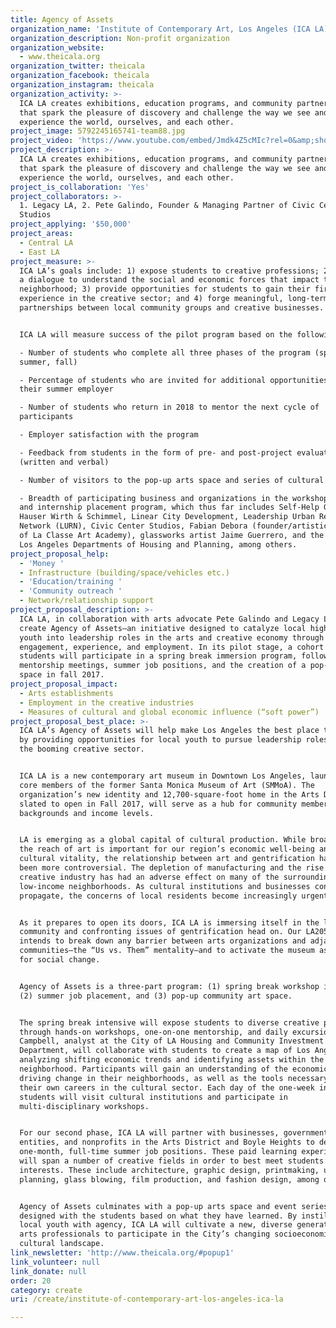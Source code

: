 ```yaml
---
title: Agency of Assets
organization_name: 'Institute of Contemporary Art, Los Angeles (ICA LA)'
organization_description: Non-profit organization
organization_website:
  - www.theicala.org
organization_twitter: theicala
organization_facebook: theicala
organization_instagram: theicala
organization_activity: >-
  ICA LA creates exhibitions, education programs, and community partnerships
  that spark the pleasure of discovery and challenge the way we see and
  experience the world, ourselves, and each other.
project_image: 5792245165741-team88.jpg
project_video: 'https://www.youtube.com/embed/Jmdk4Z5cMIc?rel=0&amp;showinfo=0'
project_description: >-
  ICA LA creates exhibitions, education programs, and community partnerships
  that spark the pleasure of discovery and challenge the way we see and
  experience the world, ourselves, and each other.
project_is_collaboration: 'Yes'
project_collaborators: >-
  1. Legacy LA, 2. Pete Galindo, Founder & Managing Partner of Civic Center
  Studios
project_applying: '$50,000'
project_areas:
  - Central LA
  - East LA
project_measure: >-
  ICA LA’s goals include: 1) expose students to creative professions; 2) develop
  a dialogue to understand the social and economic forces that impact their
  neighborhood; 3) provide opportunities for students to gain their first work
  experience in the creative sector; and 4) forge meaningful, long-term
  partnerships between local community groups and creative businesses. 


  ICA LA will measure success of the pilot program based on the following:

  - Number of students who complete all three phases of the program (spring,
  summer, fall)

  - Percentage of students who are invited for additional opportunities with
  their summer employer

  - Number of students who return in 2018 to mentor the next cycle of
  participants

  - Employer satisfaction with the program

  - Feedback from students in the form of pre- and post-project evaluations
  (written and verbal)

  - Number of visitors to the pop-up arts space and series of cultural events

  - Breadth of participating business and organizations in the workshop series
  and internship placement program, which thus far includes Self-Help Graphics,
  Hauser Wirth & Schimmel, Linear City Development, Leadership Urban Renewal
  Network (LURN), Civic Center Studios, Fabian Debora (founder/artistic director
  of La Classe Art Academy), glassworks artist Jaime Guerrero, and the City of
  Los Angeles Departments of Housing and Planning, among others.
project_proposal_help:
  - 'Money '
  - Infrastructure (building/space/vehicles etc.)
  - 'Education/training '
  - 'Community outreach '
  - Network/relationship support
project_proposal_description: >-
  ICA LA, in collaboration with arts advocate Pete Galindo and Legacy LA, will
  create Agency of Assets—an initiative designed to catalyze local high school
  youth into leadership roles in the arts and creative economy through
  engagement, experience, and employment. In its pilot stage, a cohort of twenty
  students will participate in a spring break immersion program, followed by
  mentorship meetings, summer job positions, and the creation of a pop-up art
  space in fall 2017.
project_proposal_impact:
  - Arts establishments
  - Employment in the creative industries
  - Measures of cultural and global economic influence (“soft power”)
project_proposal_best_place: >-
  ICA LA’s Agency of Assets will help make Los Angeles the best place to create
  by providing opportunities for local youth to pursue leadership roles within
  the booming creative sector.


  ICA LA is a new contemporary art museum in Downtown Los Angeles, launched by
  core members of the former Santa Monica Museum of Art (SMMoA). The
  organization’s new identity and 12,700-square-foot home in the Arts District,
  slated to open in Fall 2017, will serve as a hub for community members of all
  backgrounds and income levels. 


  LA is emerging as a global capital of cultural production. While broadening
  the reach of art is important for our region’s economic well-being and
  cultural vitality, the relationship between art and gentrification has never
  been more controversial. The depletion of manufacturing and the rise of
  creative industry has had an adverse effect on many of the surrounding
  low-income neighborhoods. As cultural institutions and businesses continue to
  propagate, the concerns of local residents become increasingly urgent. 


  As it prepares to open its doors, ICA LA is immersing itself in the local
  community and confronting issues of gentrification head on. Our LA2050 project
  intends to break down any barrier between arts organizations and adjacent
  communities—the “Us vs. Them” mentality—and to activate the museum as a forum
  for social change. 


  Agency of Assets is a three-part program: (1) spring break workshop intensive,
  (2) summer job placement, and (3) pop-up community art space. 


  The spring break intensive will expose students to diverse creative pathways
  through hands-on workshops, one-on-one mentorship, and daily excursions. Helen
  Campbell, analyst at the City of LA Housing and Community Investment
  Department, will collaborate with students to create a map of Los Angeles,
  analyzing shifting economic trends and identifying assets within the
  neighborhood. Participants will gain an understanding of the economic forces
  driving change in their neighborhoods, as well as the tools necessary to forge
  their own careers in the cultural sector. Each day of the one-week intensive,
  students will visit cultural institutions and participate in
  multi-disciplinary workshops.


  For our second phase, ICA LA will partner with businesses, government
  entities, and nonprofits in the Arts District and Boyle Heights to develop
  one-month, full-time summer job positions. These paid learning experiences
  will span a number of creative fields in order to best meet students’
  interests. These include architecture, graphic design, printmaking, urban
  planning, glass blowing, film production, and fashion design, among others. 


  Agency of Assets culminates with a pop-up arts space and event series,
  designed with the students based on what they have learned. By instilling
  local youth with agency, ICA LA will cultivate a new, diverse generation of
  arts professionals to participate in the City’s changing socioeconomic and
  cultural landscape.
link_newsletter: 'http://www.theicala.org/#popup1'
link_volunteer: null
link_donate: null
order: 20
category: create
uri: /create/institute-of-contemporary-art-los-angeles-ica-la

---
```

